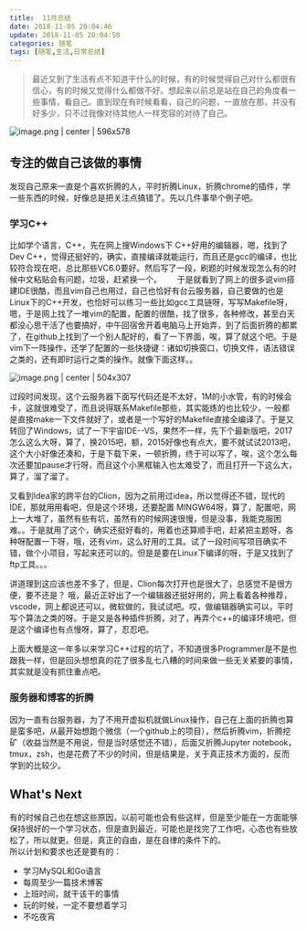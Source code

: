 ```yaml
---
title:  11月总结 
date: 2018-11-05 20:04:46
update: 2018-11-05 20:04:50
categories: 随笔
tags: [随笔,生活,日常总结]
---
```

	

> 最近又到了生活有点不知道干什么的时候，有的时候觉得自己对什么都很有信心，有的时候又觉得什么都做不好。想起来以前总是站在自己的角度看一些事情，看自己。直到现在有时候看看，自己的问题，一直放在那，并没有好多少，只不过我像对待其他人一样宽容的对待了自己。  
      
![image.png | center | 596x578](https://cdn.nlark.com/yuque/0/2018/png/187932/1541420058802-2a13e83c-eb31-4adb-9ce0-5b8443a9ff3b.png "")

<!--more-->
## 专注的做自己该做的事情
发现自己原来一直是个喜欢折腾的人，平时折腾Linux，折腾chrome的插件，学一些东西的时候，好像总是把关注点搞错了。先以几件事举个例子吧。    
    
### 学习C++
比如学个语言，C++，先在网上搜Windows下 C++好用的编辑器，嗯，找到了Dev C++，觉得还挺好的，确实，直接编译就能运行，而且还是gcc的编译，也比较符合现在吧，总比那些VC6.0要好。然后写了一段，刷题的时候发现怎么有的时候中文粘贴会有问题，垃圾，赶紧换一个。   
     
于是就看到了网上的很多说vim搭建IDE很酷，而且vim自己也用过，自己也恰好有台云服务器，自己要做的也是Linux下的C++开发，也恰好可以练习一些比如gcc工具链呀，写写Makefile呀，嗯，于是网上找了一堆vim的配置，配置的很酷，找了很多，各种修改，甚至白天都没心思干活了也要搞好，中午回宿舍开着电脑马上开始弄，到了后面折腾的都累了，在github上找到了一个别人配好的，看了一下界面，唉，算了就这个吧。于是vim下一阵操作，还学了配置的一些快捷键：诸如切换窗口，切换文件，语法错误之类的，还有即时运行之类的操作。就像下面这样。。

![image.png | center | 504x307](https://cdn.nlark.com/yuque/0/2018/png/187932/1541417270624-4fa02e68-1d4c-4852-8be2-24498600aff1.png "")

   
过段时间发现，这个云服务器下面写代码还是不太好，1M的小水管，有的时候会卡，这就很难受了，而且说得联系Makefile那些，其实能练的也比较少，一般都是直接make一下文件就好了，或者是一个写好的Makefile直接全编译了。于是又转回了Windows，试了一下宇宙IDE--VS，果然不一样，先下个最新版吧，2017怎么这么大呀，算了，换2015吧，额，2015好像也有点大，要不就试试2013吧，这个大小好像还凑和，于是下载下来，一顿折腾，终于可以写了，唉，这个怎么每次还要加pause才行呀，而且这个小黑框输入也太难受了，而且打开一下这么大，算了，溜了溜了。   
   
又看到Idea家的跨平台的Clion，因为之前用过idea，所以觉得还不错，现代的IDE，那就用用看吧，但是这个环境，还要配置
MINGW64呀，算了，配置吧，网上一大堆了，虽然有些有坑，虽然有的时候网速很慢，但是没事，我能克服困难。。于是就用了这个，确实还挺好看的，用着也还算顺手吧，赶紧把主题呀，各种呀配置一下呀，哦，还有vim，这么好用的工具。试了一段时间写项目确实不错，做个小项目，写起来还可以的。但是是要在Linux下编译的呀，于是又找到了ftp工具。。。   
   
讲道理到这应该也差不多了，但是，Clion每次打开也是很大了，总感觉不是很方便，要不还是？ 哦，最近正好出了一个编辑器还挺好用的，网上看着各种推荐，vscode，网上都说还可以，微软做的，我试试吧。哎，做编辑器确实可以，平时写个算法之类的呀。于是又是各种插件折腾，对了，再弄个c++的编译环境吧，但是这个编译也有点慢呀，算了，忍忍吧。   

上面大概是这一年多以来学习C++过程的坑了，不知道很多Programmer是不是也跟我一样，但是回头想想真的花了很多乱七八糟的时间来做一些无关紧要的事情，其实就是没有抓住重点吧。  

### 服务器和博客的折腾
因为一直有台服务器，为了不用开虚拟机就做Linux操作，自己在上面的折腾也算是蛮多吧，从最开始想跑个微信（一个github上的项目），然后折腾vim，折腾挖矿（收益当然是不用说，但是当时感觉还不错），后面又折腾Jupyter notebook，tmux，zsh，也是花费了不少的时间，但是结果是，关于真正技术方面的，反而学到的比较少。   

## What's Next
有的时候自己也在想这些原因，以前可能也会有些这样，但是至少能在一方面能够保持很好的一个学习状态，但是直到最近，可能也是找完了工作吧，心态也有些放松了，所以就更。但是，真正的自由，是在自律的条件下的。  
所以计划和要求也还是要有的：
* 学习MySQL和Go语言
* 每周至少一篇技术博客
* 上班时间，就干该干的事情
* 玩的时候，一定不要想着学习
* 不吃夜宵

